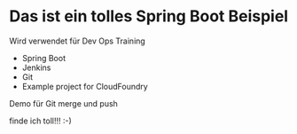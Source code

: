 # Das ist ein tolles Spring Boot Beispiel

Wird verwendet für Dev Ops Training
- Spring Boot
- Jenkins
- Git
- Example project for CloudFoundry

Demo für Git merge und push

finde ich toll!!! :-)
